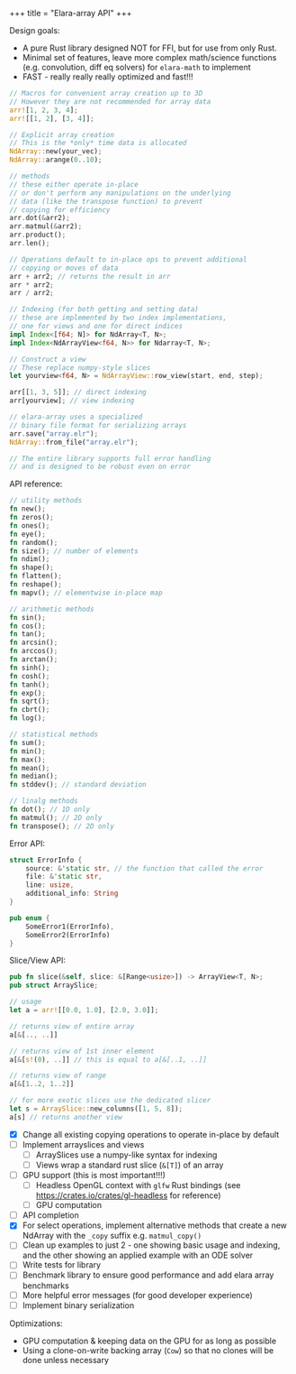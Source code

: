 +++
title = "Elara-array API"
+++

Design goals:

- A pure Rust library designed NOT for FFI, but for use from only Rust.
- Minimal set of features, leave more complex math/science functions (e.g. convolution, diff eq solvers) for `elara-math` to implement
- FAST - really really really optimized and fast!!!

```rust
// Macros for convenient array creation up to 3D
// However they are not recommended for array data
arr![1, 2, 3, 4];
arr![[1, 2], [3, 4]];

// Explicit array creation
// This is the *only* time data is allocated
NdArray::new(your_vec);
NdArray::arange(0..10);

// methods
// these either operate in-place
// or don't perform any manipulations on the underlying
// data (like the transpose function) to prevent 
// copying for efficiency
arr.dot(&arr2);
arr.matmul(&arr2);
arr.product();
arr.len();

// Operations default to in-place ops to prevent additional
// copying or moves of data
arr + arr2; // returns the result in arr
arr * arr2;
arr / arr2;

// Indexing (for both getting and setting data)
// these are implemented by two index implementations,
// one for views and one for direct indices
impl Index<[f64; N]> for NdArray<T, N>;
impl Index<NdArrayView<f64, N>> for Ndarray<T, N>;

// Construct a view
// These replace numpy-style slices
let yourview<f64, N> = NdArrayView::row_view(start, end, step);

arr[[1, 3, 5]]; // direct indexing
arr[yourview]; // view indexing

// elara-array uses a specialized
// binary file format for serializing arrays
arr.save("array.elr");
NdArray::from_file("array.elr");

// The entire library supports full error handling
// and is designed to be robust even on error
```

API reference:

```rust
// utility methods
fn new();
fn zeros();
fn ones();
fn eye();
fn random();
fn size(); // number of elements
fn ndim();
fn shape();
fn flatten();
fn reshape();
fn mapv(); // elementwise in-place map

// arithmetic methods
fn sin();
fn cos();
fn tan();
fn arcsin();
fn arccos();
fn arctan();
fn sinh();
fn cosh();
fn tanh();
fn exp();
fn sqrt();
fn cbrt();
fn log();

// statistical methods
fn sum();
fn min();
fn max();
fn mean();
fn median();
fn stddev(); // standard deviation

// linalg methods
fn dot(); // 1D only
fn matmul(); // 2D only
fn transpose(); // 2D only
```

Error API:

```rust
struct ErrorInfo {
    source: &'static str, // the function that called the error
    file: &'static str,
    line: usize,
    additional_info: String
}

pub enum {
    SomeError1(ErrorInfo),
    SomeError2(ErrorInfo)
}
```

Slice/View API:

```rust
pub fn slice(&self, slice: &[Range<usize>]) -> ArrayView<T, N>;
pub struct ArraySlice;

// usage
let a = arr![[0.0, 1.0], [2.0, 3.0]];

// returns view of entire array
a[&[.., ..]]

// returns view of 1st inner element
a[&[s!(0), ..]] // this is equal to a[&[..1, ..]]

// returns view of range
a[&[1..2, 1..2]]

// for more exotic slices use the dedicated slicer
let s = ArraySlice::new_columns([1, 5, 8]);
a[s] // returns another view
```

- [x] Change all existing copying operations to operate in-place by default
- [ ] Implement arrayslices and views
	- [ ] ArraySlices use a numpy-like syntax for indexing
	- [ ] Views wrap a standard rust slice (`&[T]`) of an array
- [ ] GPU support (this is most important!!!)
	- [ ] Headless OpenGL context with `glfw` Rust bindings (see <https://crates.io/crates/gl-headless> for reference)
	- [ ] GPU computation
- [ ] API completion
- [x] For select operations, implement alternative methods that create a new NdArray with the `_copy` suffix e.g. `matmul_copy()`
- [ ] Clean up examples to just 2 - one showing basic usage and indexing, and the other showing an applied example with an ODE solver
- [ ] Write tests for library
- [ ] Benchmark library to ensure good performance and add elara array benchmarks
- [ ] More helpful error messages (for good developer experience)
- [ ] Implement binary serialization

Optimizations:
- GPU computation & keeping data on the GPU for as long as possible
- Using a clone-on-write backing array (`Cow`) so that no clones will be done unless necessary
